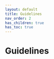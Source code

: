 ```yaml
---
layout: default
title: Guidelines
nav_order: 2
has_children: true
has_toc: true
---
```


# Guidelines